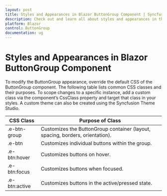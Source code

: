 ```yaml
---
layout: post
title: Styles and Appearances in Blazor ButtonGroup Component | Syncfusion
description: Check out and learn all about styles and appearances in the Syncfusion Blazor ButtonGroup component, including key CSS classes, button states, and theming options.
platform: Blazor
control: ButtonGroup
documentation: ug
---
```


# Styles and Appearances in Blazor ButtonGroup Component

To modify the ButtonGroup appearance, override the default CSS of the ButtonGroup component. The following table lists common CSS classes and their purposes. To scope changes to a specific instance, add a custom class via the component’s CssClass property and target that class in your styles. A custom theme can also be created using the Syncfusion Theme Studio.

|CSS Class | Purpose of Class |
|-----|-----|
| .e-btn-group | Customizes the ButtonGroup container (layout, spacing, borders, orientation). |
| .e-btn | Customizes individual buttons within the group. |
| .e-btn:hover | Customizes buttons on hover. |
| .e-btn:focus | Customizes buttons when focused. |
| .e-btn:active | Customizes buttons in the active/pressed state. |
